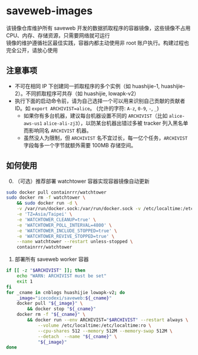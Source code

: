 # saveweb-images

该镜像仓库维护所有 saveweb 开发的数据抓取程序的容器镜像，这些镜像不占用 CPU、内存、存储资源，只需要网络就可运行  
镜像的维护遵循社区最佳实践，容器内都主动使用非 root 账户执行。构建过程也完全公开，请放心使用  

## 注意事项

* 不可在相同 IP 下创建同一抓取程序的多个实例（如 huashijie-1, huashijie-2）。不同抓取程序可共存（如 huashijie, lowapk-v2）
* 执行下面的启动命令前，请为自己选择一个可以用来识别自己贡献的贡献者 ID。如 `export ARCHIVIST=alice`。 (允许的字符: `A-z`, `0-9`, `-`, `_`)
   * 如果你有多台机器，建议每台机器设置不同的 `ARCHIVIST`（比如 `alice-aws-us1` `alice-ali-zj3`），以防某台机器出错过多被 tracker 列入黑名单而影响同名 `ARCHIVIST` 机器。
   * 虽然没人为限制，但 `ARCHIVIST` 名不宜过长，每一亿个任务，`ARCHIVIST` 字段每多一个字节就额外需要 100MB 存储空间。

## 如何使用

0. （可选）推荐部署 watchtower 容器实现容器镜像自动更新

```bash
sudo docker pull containrrr/watchtower
sudo docker rm -f watchtower \
    && sudo docker run -d \
    -v /var/run/docker.sock:/var/run/docker.sock -v /etc/localtime:/etc/localtime:ro \
    -e 'TZ=Asia/Taipei' \
    -e 'WATCHTOWER_CLEANUP=true' \
    -e 'WATCHTOWER_POLL_INTERVAL=4800' \
    -e 'WATCHTOWER_INCLUDE_STOPPED=true' \
    -e 'WATCHTOWER_REVIVE_STOPPED=true' \
    --name watchtower --restart unless-stopped \
    containrrr/watchtower
```

1. 部署所有 saveweb worker 容器

```bash
if [[ -z "$ARCHIVIST" ]]; then
    echo "WARN: ARCHIVIST must be set"
    exit 1
fi
for _cname in cnblogs huashijie lowapk-v2; do
    _image="icecodexi/saveweb:${_cname}"
    docker pull "${_image}" \
        && docker stop "${_cname}"
    docker rm -f "${_cname}" \
        && docker run --env ARCHIVIST="$ARCHIVIST" --restart always \
            --volume /etc/localtime:/etc/localtime:ro \
            --cpu-shares 512 --memory 512M --memory-swap 512M \
            --detach  --name "${_cname}" \
            "${_image}"
done
```
